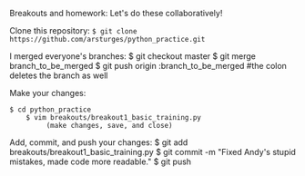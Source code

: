 Breakouts and homework: Let's do these collaboratively!

Clone this repository:
```$ git clone https://github.com/arsturges/python_practice.git```

I merged everyone's branches:
    $ git checkout master
    $ git merge branch_to_be_merged
    $ git push origin :branch_to_be_merged #the colon deletes the branch as well

Make your changes:

    $ cd python_practice
		$ vim breakouts/breakout1_basic_training.py
			 (make changes, save, and close)

Add, commit, and push your changes:
    $ git add breakouts/breakout1_basic_training.py
    $ git commit -m "Fixed Andy's stupid mistakes, made code more readable."
    $ git push
